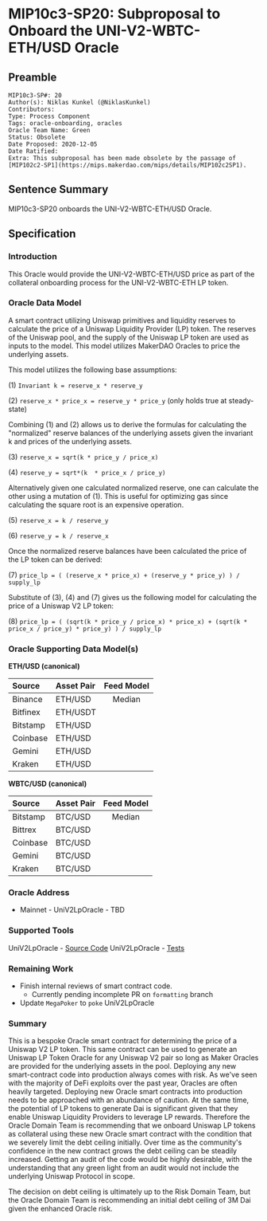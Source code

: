 # MIP10c3-SP20: Subproposal to Onboard the UNI-V2-WBTC-ETH/USD Oracle

## Preamble
```
MIP10c3-SP#: 20
Author(s): Niklas Kunkel (@NiklasKunkel)
Contributors:
Type: Process Component
Tags: oracle-onboarding, oracles
Oracle Team Name: Green
Status: Obsolete
Date Proposed: 2020-12-05
Date Ratified:
Extra: This subproposal has been made obsolete by the passage of [MIP102c2-SP1](https://mips.makerdao.com/mips/details/MIP102c2SP1).
```

## Sentence Summary
MIP10c3-SP20 onboards the UNI-V2-WBTC-ETH/USD Oracle.

## Specification

### Introduction

This Oracle would provide the UNI-V2-WBTC-ETH/USD price as part of the collateral onboarding process for the UNI-V2-WBTC-ETH LP token.

### Oracle Data Model

A smart contract utilizing Uniswap primitives and liquidity reserves to calculate the price of a Uniswap Liquidity Provider (LP) token.
The reserves of the Uniswap pool, and the supply of the Uniswap LP token are used as inputs to the model. This model utilizes MakerDAO Oracles to price the underlying assets.

This model utilizes the following base assumptions:

(1) `Invariant k = reserve_x * reserve_y`

(2) `reserve_x * price_x = reserve_y * price_y` (only holds true at steady-state)

Combining (1) and (2) allows us to derive the formulas for calculating the "normalized" reserve balances of the underlying assets given the invariant k and prices of the underlying assets.

(3) `reserve_x = sqrt(k * price_y / price_x)`

(4) `reserve_y = sqrt*(k  * price_x / price_y)`

Alternatively given one calculated normalized reserve, one can calculate the other using a mutation of (1).
This is useful for optimizing gas since calculating the square root is an expensive operation.

(5) `reserve_x = k / reserve_y`

(6) `reserve_y = k / reserve_x`

Once the normalized reserve balances have been calculated the price of the LP token can be derived:

(7) `price_lp = ( (reserve_x * price_x) + (reserve_y * price_y) ) / supply_lp`

Substitute of (3), (4) and (7) gives us the following model for calculating the price of a Uniswap V2 LP token:

(8) `price_lp = ( (sqrt(k * price_y / price_x) * price_x) + (sqrt(k * price_x / price_y) * price_y) ) / supply_lp`


### Oracle Supporting Data Model(s)

**ETH/USD (canonical)**

|    Source     |  Asset Pair   |  Feed Model  |
| :------------ | :------------ | :----------: |
|   Binance     |    ETH/USD    |    Median    |
|   Bitfinex    |    ETH/USDT   |              |
|   Bitstamp    |    ETH/USD    |              |
|   Coinbase    |    ETH/USD    |              |
|   Gemini      |    ETH/USD    |              |
|   Kraken      |    ETH/USD    |              |

**WBTC/USD (canonical)**

|    Source     |  Asset Pair   |  Feed Model  |
| :------------ | :------------ | :----------: |
|   Bitstamp    |    BTC/USD    |    Median    |
|   Bittrex     |    BTC/USD    |              |
|   Coinbase    |    BTC/USD    |              |
|   Gemini      |    BTC/USD    |              |
|   Kraken      |    BTC/USD    |              |

### Oracle Address
- Mainnet - UniV2LpOracle - TBD

### Supported Tools
UniV2LpOracle - [Source Code](https://github.com/makerdao/univ2-lp-oracle/blob/master/src/Univ2LpOracle.sol)
UniV2LpOracle - [Tests](https://github.com/makerdao/univ2-lp-oracle/blob/master/src/Univ2LpOracle.t.sol)

### Remaining Work

- Finish internal reviews of smart contract code.
    - Currently pending incomplete PR on `formatting` branch
- Update `MegaPoker` to `poke` UniV2LpOracle

### Summary

This is a bespoke Oracle smart contract for determining the price of a Uniswap V2 LP token. This same contract can be used to generate an Uniswap LP Token Oracle for any Uniswap V2 pair so long as Maker Oracles are provided for the underlying assets in the pool. Deploying any new smart-contract code into production always comes with risk. As we've seen with the majority of DeFi exploits over the past year, Oracles are often heavily targeted. Deploying new Oracle smart contracts into production needs to be approached with an abundance of caution. At the same time, the potential of LP tokens to generate Dai is significant given that they enable Uniswap Liquidity Providers to leverage LP rewards. Therefore the Oracle Domain Team is recommending that we onboard Uniswap LP tokens as collateral using these new Oracle smart contract with the condition that we severely limit the debt ceiling initially. Over time as the community's confidence in the new contract grows the debt ceiling can be steadily increased. Getting an audit of the code would be highly desirable, with the understanding that any green light from an audit would not include the underlying Uniswap Protocol in scope.

The decision on debt ceiling is ultimately up to the Risk Domain Team, but the Oracle Domain Team is recommending an initial debt ceiling of 3M Dai given the enhanced Oracle risk.
